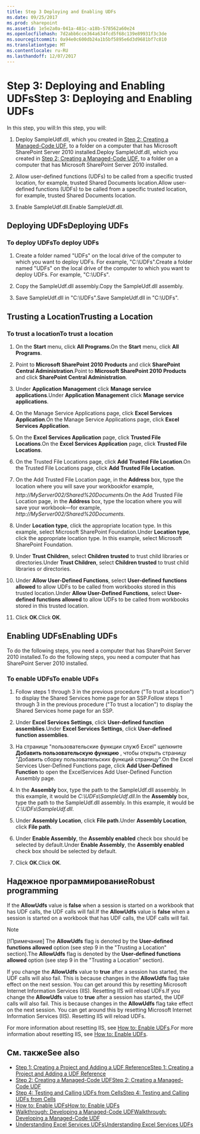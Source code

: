 ```yaml
---
title: Step 3 Deploying and Enabling UDFs
ms.date: 09/25/2017
ms.prod: sharepoint
ms.assetid: 1e5e2a0a-041a-481c-a18b-578562a60e24
ms.openlocfilehash: 7d2abb6cce364a634fcd5f68c139e89931f3c3de
ms.sourcegitcommit: 0a94e0c600db24a1b5bf5895e6d3d9681bf7c810
ms.translationtype: MT
ms.contentlocale: ru-RU
ms.lasthandoff: 12/07/2017
---
```

# <a name="step-3-deploying-and-enabling-udfs"></a><span data-ttu-id="ceb5f-102">Step 3: Deploying and Enabling UDFs</span><span class="sxs-lookup"><span data-stu-id="ceb5f-102">Step 3: Deploying and Enabling UDFs</span></span>

<span data-ttu-id="ceb5f-103">In this step, you will:</span><span class="sxs-lookup"><span data-stu-id="ceb5f-103">In this step, you will:</span></span>
  
    
    


1. <span data-ttu-id="ceb5f-104">Deploy SampleUdf.dll, which you created in  [Step 2: Creating a Managed-Code UDF](step-2-creating-a-managed-code-udf.md), to a folder on a computer that has Microsoft SharePoint Server 2010 installed.</span><span class="sxs-lookup"><span data-stu-id="ceb5f-104">Deploy SampleUdf.dll, which you created in  [Step 2: Creating a Managed-Code UDF](step-2-creating-a-managed-code-udf.md), to a folder on a computer that has Microsoft SharePoint Server 2010 installed.</span></span>
    
  
2. <span data-ttu-id="ceb5f-105">Allow user-defined functions (UDFs) to be called from a specific trusted location, for example, trusted Shared Documents location.</span><span class="sxs-lookup"><span data-stu-id="ceb5f-105">Allow user-defined functions (UDFs) to be called from a specific trusted location, for example, trusted Shared Documents location.</span></span> 
    
  
3. <span data-ttu-id="ceb5f-106">Enable SampleUdf.dll.</span><span class="sxs-lookup"><span data-stu-id="ceb5f-106">Enable SampleUdf.dll.</span></span>
    
  

## <a name="deploying-udfs"></a><span data-ttu-id="ceb5f-107">Deploying UDFs</span><span class="sxs-lookup"><span data-stu-id="ceb5f-107">Deploying UDFs</span></span>


### <a name="to-deploy-udfs"></a><span data-ttu-id="ceb5f-108">To deploy UDFs</span><span class="sxs-lookup"><span data-stu-id="ceb5f-108">To deploy UDFs</span></span>


1. <span data-ttu-id="ceb5f-p101">Create a folder named "UDFs" on the local drive of the computer to which you want to deploy UDFs. For example, "C:\\UDFs".</span><span class="sxs-lookup"><span data-stu-id="ceb5f-p101">Create a folder named "UDFs" on the local drive of the computer to which you want to deploy UDFs. For example, "C:\\UDFs".</span></span>
    
  
2. <span data-ttu-id="ceb5f-111">Copy the SampleUdf.dll assembly.</span><span class="sxs-lookup"><span data-stu-id="ceb5f-111">Copy the SampleUdf.dll assembly.</span></span>
    
  
3. <span data-ttu-id="ceb5f-112">Save SampleUdf.dll in "C:\\UDFs".</span><span class="sxs-lookup"><span data-stu-id="ceb5f-112">Save SampleUdf.dll in "C:\\UDFs".</span></span> 
    
  

## <a name="trusting-a-location"></a><span data-ttu-id="ceb5f-113">Trusting a Location</span><span class="sxs-lookup"><span data-stu-id="ceb5f-113">Trusting a Location</span></span>


### <a name="to-trust-a-location"></a><span data-ttu-id="ceb5f-114">To trust a location</span><span class="sxs-lookup"><span data-stu-id="ceb5f-114">To trust a location</span></span>


1. <span data-ttu-id="ceb5f-115">On the **Start** menu, click **All Programs**.</span><span class="sxs-lookup"><span data-stu-id="ceb5f-115">On the **Start** menu, click **All Programs**.</span></span> 
    
  
2. <span data-ttu-id="ceb5f-116">Point to **Microsoft SharePoint 2010 Products** and click **SharePoint Central Administration**.</span><span class="sxs-lookup"><span data-stu-id="ceb5f-116">Point to **Microsoft SharePoint 2010 Products** and click **SharePoint Central Administration**.</span></span> 
    
  
3. <span data-ttu-id="ceb5f-117">Under **Application Management** click **Manage service applications**.</span><span class="sxs-lookup"><span data-stu-id="ceb5f-117">Under **Application Management** click **Manage service applications**.</span></span>
    
  
4. <span data-ttu-id="ceb5f-118">On the Manage Service Applications page, click **Excel Services Application**.</span><span class="sxs-lookup"><span data-stu-id="ceb5f-118">On the Manage Service Applications page, click **Excel Services Application**.</span></span>
    
  
5. <span data-ttu-id="ceb5f-119">On the **Excel Services Application** page, click **Trusted File Locations**.</span><span class="sxs-lookup"><span data-stu-id="ceb5f-119">On the **Excel Services Application** page, click **Trusted File Locations**.</span></span>
    
  
6. <span data-ttu-id="ceb5f-120">On the Trusted File Locations page, click **Add Trusted File Location**.</span><span class="sxs-lookup"><span data-stu-id="ceb5f-120">On the Trusted File Locations page, click **Add Trusted File Location**.</span></span> 
    
  
7. <span data-ttu-id="ceb5f-121">On the Add Trusted File Location page, in the **Address** box, type the location where you will save your workbookfor example, _http://MyServer002/Shared%20Documents_.</span><span class="sxs-lookup"><span data-stu-id="ceb5f-121">On the Add Trusted File Location page, in the **Address** box, type the location where you will save your workbook—for example, _http://MyServer002/Shared%20Documents_.</span></span> 
    
  
8. <span data-ttu-id="ceb5f-p102">Under **Location type**, click the appropriate location type. In this example, select Microsoft SharePoint Foundation.</span><span class="sxs-lookup"><span data-stu-id="ceb5f-p102">Under **Location type**, click the appropriate location type. In this example, select Microsoft SharePoint Foundation.</span></span>
    
  
9. <span data-ttu-id="ceb5f-124">Under **Trust Children**, select **Children trusted** to trust child libraries or directories.</span><span class="sxs-lookup"><span data-stu-id="ceb5f-124">Under **Trust Children**, select **Children trusted** to trust child libraries or directories.</span></span>
    
  
10. <span data-ttu-id="ceb5f-125">Under **Allow User-Defined Functions**, select **User-defined functions allowed** to allow UDFs to be called from workbooks stored in this trusted location.</span><span class="sxs-lookup"><span data-stu-id="ceb5f-125">Under **Allow User-Defined Functions**, select **User-defined functions allowed** to allow UDFs to be called from workbooks stored in this trusted location.</span></span>
    
  
11. <span data-ttu-id="ceb5f-126">Click **OK**.</span><span class="sxs-lookup"><span data-stu-id="ceb5f-126">Click **OK**.</span></span>
    
  

## <a name="enabling-udfs"></a><span data-ttu-id="ceb5f-127">Enabling UDFs</span><span class="sxs-lookup"><span data-stu-id="ceb5f-127">Enabling UDFs</span></span>

<span data-ttu-id="ceb5f-128">To do the following steps, you need a computer that has SharePoint Server 2010 installed.</span><span class="sxs-lookup"><span data-stu-id="ceb5f-128">To do the following steps, you need a computer that has SharePoint Server 2010 installed.</span></span>
  
    
    

### <a name="to-enable-udfs"></a><span data-ttu-id="ceb5f-129">To enable UDFs</span><span class="sxs-lookup"><span data-stu-id="ceb5f-129">To enable UDFs</span></span>


1. <span data-ttu-id="ceb5f-130">Follow steps 1 through 3 in the previous procedure ("To trust a location") to display the Shared Services home page for an SSP.</span><span class="sxs-lookup"><span data-stu-id="ceb5f-130">Follow steps 1 through 3 in the previous procedure ("To trust a location") to display the Shared Services home page for an SSP.</span></span>
    
  
2. <span data-ttu-id="ceb5f-131">Under **Excel Services Settings**, click **User-defined function assemblies**.</span><span class="sxs-lookup"><span data-stu-id="ceb5f-131">Under **Excel Services Settings**, click **User-defined function assemblies**.</span></span> 
    
  
3. <span data-ttu-id="ceb5f-132">На странице "пользовательские функции служб Excel" щелкните **Добавить пользовательскую функцию** , чтобы открыть страницу "Добавить сборку пользовательских функций страницу".</span><span class="sxs-lookup"><span data-stu-id="ceb5f-132">On the Excel Services User-Defined Functions page, click **Add User-Defined Function** to open the ExcelServices Add User-Defined Function Assembly page.</span></span>
    
  
4. <span data-ttu-id="ceb5f-p103">In the **Assembly** box, type the path to the SampleUdf.dll assembly. In this example, it would be _C:\\UDFs\\SampleUdf.dll_.</span><span class="sxs-lookup"><span data-stu-id="ceb5f-p103">In the **Assembly** box, type the path to the SampleUdf.dll assembly. In this example, it would be _C:\\UDFs\\SampleUdf.dll_.</span></span>
    
  
5. <span data-ttu-id="ceb5f-135">Under **Assembly Location**, click **File path**.</span><span class="sxs-lookup"><span data-stu-id="ceb5f-135">Under **Assembly Location**, click **File path**.</span></span>
    
  
6. <span data-ttu-id="ceb5f-136">Under **Enable Assembly**, the **Assembly enabled** check box should be selected by default.</span><span class="sxs-lookup"><span data-stu-id="ceb5f-136">Under **Enable Assembly**, the **Assembly enabled** check box should be selected by default.</span></span>
    
  
7. <span data-ttu-id="ceb5f-137">Click **OK**.</span><span class="sxs-lookup"><span data-stu-id="ceb5f-137">Click **OK**.</span></span>
    
  

## <a name="robust-programming"></a><span data-ttu-id="ceb5f-138">Надежное программирование</span><span class="sxs-lookup"><span data-stu-id="ceb5f-138">Robust programming</span></span>

<span data-ttu-id="ceb5f-139">If the **AllowUdfs** value is **false** when a session is started on a workbook that has UDF calls, the UDF calls will fail.</span><span class="sxs-lookup"><span data-stu-id="ceb5f-139">If the **AllowUdfs** value is **false** when a session is started on a workbook that has UDF calls, the UDF calls will fail.</span></span>
  
> [!NOTE]
> <span data-ttu-id="ceb5f-140">[!Примечание] The **AllowUdfs** flag is denoted by the **User-defined functions allowed** option (see step 9 in the "Trusting a Location" section).</span><span class="sxs-lookup"><span data-stu-id="ceb5f-140">The **AllowUdfs** flag is denoted by the **User-defined functions allowed** option (see step 9 in the "Trusting a Location" section).</span></span>
  
    
    

<span data-ttu-id="ceb5f-p104">If you change the **AllowUdfs** value to **true** after a session has started, the UDF calls will also fail. This is because changes in the **AllowUdfs** flag take effect on the next session. You can get around this by resetting Microsoft Internet Information Services (IIS). Resetting IIS will reload UDFs.</span><span class="sxs-lookup"><span data-stu-id="ceb5f-p104">If you change the **AllowUdfs** value to **true** after a session has started, the UDF calls will also fail. This is because changes in the **AllowUdfs** flag take effect on the next session. You can get around this by resetting Microsoft Internet Information Services (IIS). Resetting IIS will reload UDFs.</span></span>  
    
<span data-ttu-id="ceb5f-145">For more information about resetting IIS, see  [How to: Enable UDFs](how-to-enable-udfs.md).</span><span class="sxs-lookup"><span data-stu-id="ceb5f-145">For more information about resetting IIS, see  [How to: Enable UDFs](how-to-enable-udfs.md).</span></span>
  
## <a name="see-also"></a><span data-ttu-id="ceb5f-146">См. также</span><span class="sxs-lookup"><span data-stu-id="ceb5f-146">See also</span></span>

- [<span data-ttu-id="ceb5f-147">Step 1: Creating a Project and Adding a UDF Reference</span><span class="sxs-lookup"><span data-stu-id="ceb5f-147">Step 1: Creating a Project and Adding a UDF Reference</span></span>](step-1-creating-a-project-and-adding-a-udf-reference.md)
- [<span data-ttu-id="ceb5f-148">Step 2: Creating a Managed-Code UDF</span><span class="sxs-lookup"><span data-stu-id="ceb5f-148">Step 2: Creating a Managed-Code UDF</span></span>](step-2-creating-a-managed-code-udf.md)
- [<span data-ttu-id="ceb5f-149">Step 4: Testing and Calling UDFs from Cells</span><span class="sxs-lookup"><span data-stu-id="ceb5f-149">Step 4: Testing and Calling UDFs from Cells</span></span>](step-4-testing-and-calling-udfs-from-cells.md)
- [<span data-ttu-id="ceb5f-150">How to: Enable UDFs</span><span class="sxs-lookup"><span data-stu-id="ceb5f-150">How to: Enable UDFs</span></span>](how-to-enable-udfs.md)
- [<span data-ttu-id="ceb5f-151">Walkthrough: Developing a Managed-Code UDF</span><span class="sxs-lookup"><span data-stu-id="ceb5f-151">Walkthrough: Developing a Managed-Code UDF</span></span>](walkthrough-developing-a-managed-code-udf.md)
- [<span data-ttu-id="ceb5f-152">Understanding Excel Services UDFs</span><span class="sxs-lookup"><span data-stu-id="ceb5f-152">Understanding Excel Services UDFs</span></span>](understanding-excel-services-udfs.md)
